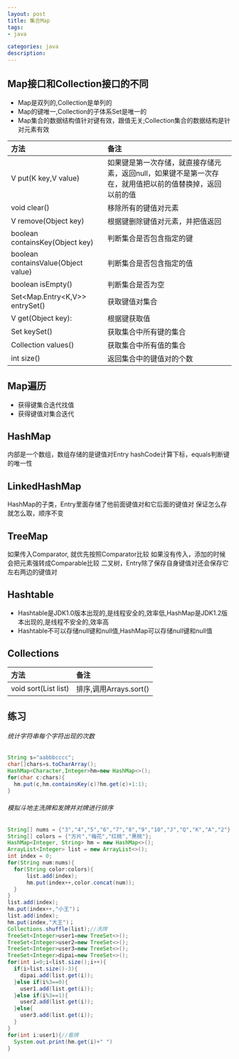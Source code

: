 ```yaml
---
layout: post
title: 集合Map
tags:
- java

categories: java
description:
---
```

## Map接口和Collection接口的不同
* Map是双列的,Collection是单列的
* Map的键唯一,Collection的子体系Set是唯一的
* Map集合的数据结构值针对键有效，跟值无关;Collection集合的数据结构是针对元素有效

| 方法     | 备注    |
| :------------- | :------------- |
| V put(K key,V value)    | 如果键是第一次存储，就直接存储元素，返回null，如果键不是第一次存在，就用值把以前的值替换掉，返回以前的值|
|void clear()|移除所有的键值对元素|
|V remove(Object key)|根据键删除键值对元素，并把值返回|
|boolean containsKey(Object key)|判断集合是否包含指定的键|
|boolean containsValue(Object value)|判断集合是否包含指定的值|
|boolean isEmpty()|判断集合是否为空|
|Set<Map.Entry<K,V>> entrySet()|获取键值对集合|
| V get(Object key):|根据键获取值|
|Set<K> keySet()|获取集合中所有键的集合|
|Collection<V> values()|获取集合中所有值的集合|
|int size()|返回集合中的键值对的个数|
## Map遍历
* 获得键集合迭代找值
* 获得键值对集合迭代
## HashMap
内部是一个数组，数组存储的是键值对Entry
hashCode计算下标，equals判断键的唯一性
## LinkedHashMap
HashMap的子类，Entry里面存储了他前面键值对和它后面的键值对
保证怎么存就怎么取，顺序不变
## TreeMap
如果传入Comparator, 就优先按照Comparator比较
如果没有传入，添加的时候会把元素强转成Comparable比较
二叉树，Entry除了保存自身键值对还会保存它左右两边的键值对
## Hashtable
* Hashtable是JDK1.0版本出现的,是线程安全的,效率低,HashMap是JDK1.2版本出现的,是线程不安全的,效率高
* Hashtable不可以存储null键和null值,HashMap可以存储null键和null值
## Collections
| 方法 | 备注     |
| :------------- | :------------- |
|void sort(List<T> list)| 排序,调用Arrays.sort()|

## 练习
###### 统计字符串每个字符出现的次数
```java
String s="aabbbcccc";
char[]chars=s.toCharArray();
HashMap<Character,Integer>hm=new HashMap<>();
for(char c:chars){
  hm.put(c,hm.containsKey(c)?hm.get(c)+1:1);
}
```
###### 模拟斗地主洗牌和发牌并对牌进行排序
```java
String[] nums = {"3","4","5","6","7","8","9","10","J","Q","K","A","2"};
String[] colors = {"方片","梅花","红桃","黑桃"};
HashMap<Integer, String> hm = new HashMap<>();
ArrayList<Integer> list = new ArrayList<>();
int index = 0;
for(String num:nums){
  for(String color:colors){
      list.add(index);
      hm.put(index++,color.concat(num));
  }
}
list.add(index);
hm.put(index++,"小王")；
list.add(index);
hm.put(index,"大王")；
Collections.shuffle(list);//洗牌
TreeSet<Integer>user1=new TreeSet<>();
TreeSet<Integer>user2=new TreeSet<>();
TreeSet<Integer>user3=new TreeSet<>();
TreeSet<Integer>dipai=new TreeSet<>();
for(int i=0;i<list.size();i++){
  if(i>list.size()-3){
    dipai.add(list.get(i));
  }else if(i%3==0){
    user1.add(list.get(i));
  }else if(i%3==1){
    user2.add(list.get(i));
  }else{
    user3.add(list.get(i));
  }
}
for(int i:user1){//看牌
  System.out.print(hm.get(i)+" ")
}
```
